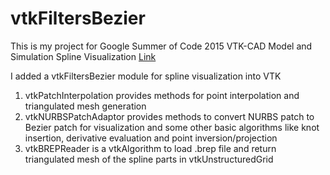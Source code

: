 # vtkFiltersBezier

This is my project for Google Summer of Code 2015 VTK-CAD Model and Simulation Spline Visualization
[Link](https://www.google-melange.com/archive/gsoc/2015/orgs/vtk/projects/lin.html)

I added a vtkFiltersBezier module for spline visualization into VTK

1. vtkPatchInterpolation provides methods for point interpolation and triangulated mesh generation
2. vtkNURBSPatchAdaptor provides methods to convert NURBS patch to Bezier patch for visualization and some other basic algorithms like knot insertion, derivative evaluation and point inversion/projection
3. vtkBREPReader is a vtkAlgorithm to load .brep file and return triangulated mesh of the spline parts in vtkUnstructuredGrid
